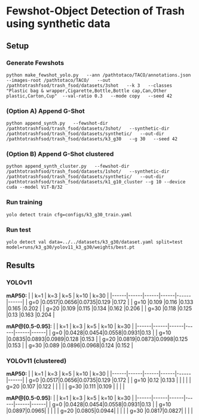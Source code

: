 # Fewshot-Object Detection of Trash using synthetic data

## Setup

### Generate Fewshots

`python make_fewshot_yolo.py   --ann /pathtotaco/TACO/annotations.json   --images-root /pathtotaco/TACO/   --out /pathtotrashfsod/trash_fsod/datasets/3shot   --k 3   --classes "Plastic bag & wrapper,Cigarette,Bottle,Bottle cap,Can,Other plastic,Carton,Cup"  --val-ratio 0.3   --mode copy   --seed 42`

### (Option A) Append G-Shot

`python append_synth.py   --fewshot-dir /pathtotrashfsod/trash_fsod/datasets/3shot/   --synthetic-dir /pathtotrashfsod/trash_fsod/datasets/synthetic/   --out-dir /pathtotrashfsod/trash_fsod/datasets/k3_g30   --g 30   --seed 42`

### (Option B) Append G-Shot clustered

`python append_synth_cluster.py   --fewshot-dir /pathtotrashfsod/trash_fsod/datasets/1shot/   --synthetic-dir /pathtotrashfsod/trash_fsod/datasets/synthetic/   --out-dir /pathtotrashfsod/trash_fsod/datasets/k1_g10_cluster --g 10 --device cuda --model ViT-B/32
`

### Run training

`yolo detect train cfg=configs/k3_g30_train.yaml`

### Run test

`yolo detect val data=../../datasets/k3_g30/dataset.yaml split=test model=runs/k3_g30/yolov11_k3_g30/weights/best.pt`

## Results

### YOLOv11

**mAP50:**
|      | k=1  | k=3  | k=5  | k=10 | k=30 |
|------|------|------|------|------|------|
| g=0  |0.0517|0.0656|0.0735|0.129 |0.172 |
| g=10 |0.109 |0.116 |0.133 |0.165 |0.202 |
| g=20 |0.109 |0.115 |0.134 |0.162 |0.206 |
| g=30 |0.118 |0.125 |0.13  |0.163 |0.204 |


**mAP@[0.5-0.95]:**
|      | k=1  | k=3  | k=5  | k=10 | k=30 |
|------|------|------|------|------|------|
| g=0  |0.0428|0.0454|0.0558|0.0931|0.13  |
| g=10 |0.0835|0.0893|0.0989|0.128 |0.153 |
| g=20 |0.0819|0.0873|0.0998|0.125 |0.153 |
| g=30 |0.089 |0.0896|0.0968|0.124 |0.152 |

### YOLOv11 (clustered)

**mAP50:**
|      | k=1  | k=3  | k=5  | k=10 | k=30 |
|------|------|------|------|------|------|
| g=0  |0.0517|0.0656|0.0735|0.129 |0.172 |
| g=10 |0.12  |0.133 |      |      |      |
| g=20 |0.107 |0.122 |      |      |      |
| g=30 |0.111 |0.109 |      |      |      |


**mAP@[0.5-0.95]:**
|      | k=1  | k=3  | k=5  | k=10 | k=30 |
|------|------|------|------|------|------|
| g=0  |0.0428|0.0454|0.0558|0.0931|0.13  |
| g=10 |0.0897|0.0965|      |      |      |
| g=20 |0.0805|0.0944|      |      |      |
| g=30 |0.0817|0.0827|      |      |      |
